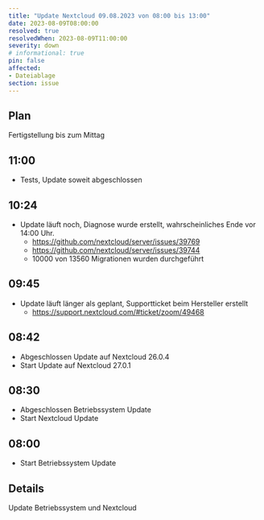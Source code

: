 ```yaml
---
title: "Update Nextcloud 09.08.2023 von 08:00 bis 13:00"
date: 2023-08-09T08:00:00
resolved: true
resolvedWhen: 2023-08-09T11:00:00
severity: down
# informational: true
pin: false 
affected:
- Dateiablage
section: issue
---
```


## Plan

Fertigstellung bis zum Mittag

## 11:00

* Tests, Update soweit abgeschlossen

## 10:24

* Update läuft noch, Diagnose wurde erstellt, wahrscheinliches Ende vor 14:00 Uhr.
  * https://github.com/nextcloud/server/issues/39769
  * https://github.com/nextcloud/server/issues/39744
  * 10000 von 13560 Migrationen wurden durchgeführt

## 09:45

* Update läuft länger als geplant, Supportticket beim Hersteller erstellt
  * https://support.nextcloud.com/#ticket/zoom/49468

## 08:42

* Abgeschlossen Update auf Nextcloud 26.0.4
* Start Update auf Nextcloud 27.0.1

## 08:30

* Abgeschlossen Betriebssystem Update
* Start Nextcloud Update

## 08:00 

* Start Betriebssystem Update

## Details

Update Betriebssystem und Nextcloud
